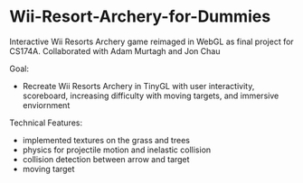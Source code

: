 # Wii-Resort-Archery-for-Dummies
Interactive Wii Resorts Archery game reimaged in WebGL as final project for CS174A. Collaborated with Adam Murtagh and Jon Chau

Goal:
- Recreate Wii Resorts Archery in TinyGL with user interactivity, scoreboard, increasing difficulty with moving targets, and immersive enviornment

Technical Features:
- implemented textures on the grass and trees
- physics for projectile motion and inelastic collision
- collision detection between arrow and target
- moving target
